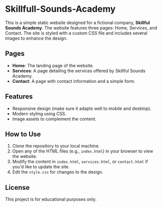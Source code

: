 # Skillfull-Sounds-Academy

This is a simple static website designed for a fictional company, **Skillful Sounds Academy**. The website features three pages: Home, Services, and Contact. The site is styled with a custom CSS file and includes several images to enhance the design.

## Pages

- **Home**: The landing page of the website.
- **Services**: A page detailing the services offered by Skillful Sounds Academy.
- **Contact**: A page with contact information and a simple form.

## Features

- Responsive design (make sure it adapts well to mobile and desktop).
- Modern styling using CSS.
- Image assets to complement the content.

## How to Use

1. Clone the repository to your local machine.
2. Open any of the HTML files (e.g., `index.html`) in your browser to view the website.
3. Modify the content in `index.html`, `services.html`, or `contact.html` if you'd like to update the site.
4. Edit the `style.css` for changes to the design.

## License

This project is for educational purposes only.
